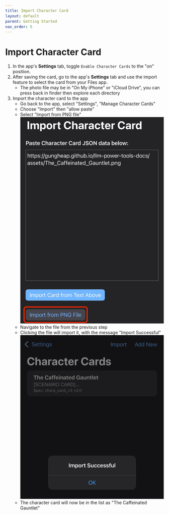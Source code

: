 ```yaml
---
title: Import Character Card
layout: default
parent: Getting Started
nav_order: 5
---
```


# Import Character Card

1.  In the app's **Settings** tab, toggle `Enable Character Cards` to the "on" position.
2.  After saving the card, go to the app's **Settings** tab and use the import feature to select the card from your Files app.
    - The photo file may be in "On My iPhone" or "iCloud Drive", you can press back in finder then explore each directory
3.  Import the character card to the app
    - Go back to the app, select "Settings", "Manage Character Cards"
    - Choose "Import" then "allow paste"
    - Select "Import from PNG file"
    ![Import from PNG](assets/app-import-cc-from-png.png)
    - Navigate to the file from the previous step
    - Clicking the file will import it, with the message "Import Successful"
    ![Import Successful](assets/app-import-cc-successful.jpeg)
    - The character card will now be in the list as "The Caffeinated Gauntlet"
